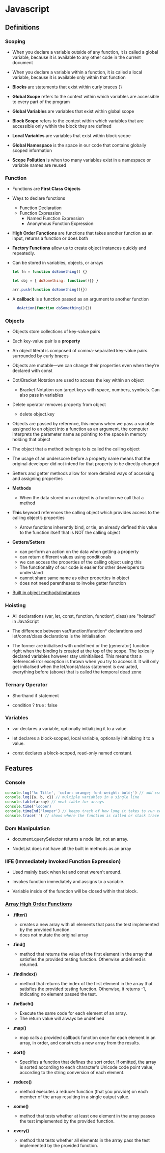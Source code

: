 # Javascript

## Definitions

### Scoping

* When you declare a variable outside of any function, it is called a global variable, because it is available to any other code in the current document

* When you declare a variable within a function, it is called a local variable, because it is available only within that function

* **Blocks** are statements that exist within curly braces {}

* **Global Scope** refers to the context within which variables are accessible to every part of the program

* **Global Variables** are variables that exist within global scope

* **Block Scope** refers to the context within which variables that are accessible only within the block they are defined

* **Local Variables** are variables that exist within block scope

* **Global Namespace** is the space in our code that contains globally scoped information

* **Scope Pollution** is when too many variables exist in a namespace or variable names are reused

### Function

* Functions are **First Class Objects**

* Ways to declare functions
  * Function Declaration
  * Function Expression
    * Named Function Expression
    * Anonymous Function Expression

* **High Order Functions** are functions that takes another function as an input, returns a function or does both

* **Factory Functions** allow us to create object instances quickly and repeatedly.

* Can be stored in variables, objects, or arrays

  ```javascript
  let fn = function doSomething() {}

  let obj = { doSomething: function(){} }

  arr.push(function doSomething(){})
  ```

* A **callback** is a function passed as an argument to another function

  ```javascript
    doAction(function doSomething(){})
  ```

### Objects

* Objects store collections of key-value pairs

* Each key-value pair is a **property**

* An object literal is composed of comma-separated key-value pairs surrounded by curly braces

* Objects are mutable—we can change their properties even when they’re declared with const

* Dot/Bracket Notation are used to access the key within an object

  * Bracket Notation can target keys with space, numbers, symbols. Can also pass in variables

* Delete operator removes property from object
  * delete object.key
  
* Objects are passed by reference, this means when we pass a variable assigned to an object into a function as an argument, the computer interprets the parameter name as pointing to the space in memory holding that object

* The object that a method belongs to is called the calling object

* The usage of an underscore before a property name means that the original developer did not intend for that property to be directly changed

* Setters and getter methods allow for more detailed ways of accessing and assigning properties

* **Methods**
  * When the data stored on an object is a function we call that a method

* **This** keyword references the calling object which provides access to the calling object’s properties
  * Arrow functions inherently bind, or tie, an already defined this value to the function itself that is NOT the calling object

* **Getters/Setters**
  * can perform an action on the data when getting a property
  * can return different values using conditionals
  * we can access the properties of the calling object using this
  * The functionality of our code is easier for other developers to understand
  * cannot share same name as other properties in object
  * does not need parentheses to invoke getter function

* [Built in object methods/instances](https://developer.mozilla.org/en-US/docs/Web/JavaScript/Reference/Global_Objects/Object#Methods)

### Hoisting

* All declarations (var, let, const, function, function*, class) are "hoisted" in JavaScript

* The difference between var/function/function* declarations and let/const/class declara­tions is the initialisation

* The former are initialised with undefined or the (generator) function right when the binding is created at the top of the scope. The lexically declared variables however stay uninitialised. This means that a ReferenceError exception is thrown when you try to access it. It will only get initialised when the let/const/class statement is evaluated, everything before (above) that is called the temporal dead zone

### Ternary Operator

* Shorthand if statement

* condition ? true : false

### Variables

* var declares a variable, optionally initializing it to a value.

* let declares a block-scoped, local variable, optionally initializing it to a value.

* const declares a block-scoped, read-only named constant.

## Features

### Console

```javascript
console.log('%c Title', 'color: orange; font-weight: bold;') // add css style in console
console.log({a, b, c}) // multiple variables in a single line
console.table(array) // neat table for arrays
console.time('looper)
console.timeEnd('looper') // keeps track of how long it takes to run code in between
console.trace('') // shows where the function is called or stack trace logs
```

### Dom Manipulation

* document.querySelector returns a node list, not an array.

* NodeList does not have all the built in methods as an array

### IIFE (Immediately Invoked Function Expression)

* Used mainly back when let and const weren't around.

* Invokes function immediately and assigns to a variable.

* Variable inside of the function will be closed within that block.

### [Array High Order Functions](https://developer.mozilla.org/en-US/docs/Web/JavaScript/Reference/Global_Objects/Array#Iteration_methods)

* **.filter()**
  * creates a new array with all elements that pass the test implemented by the provided function.
  * does not mutate the original array

* **.find()**
  * method that returns the value of the first element in the array that satisfies the provided testing function. Otherwise undefined is returned.

* **.findIndex()**
  * method that returns the index of the first element in the array that satisfies the provided testing function. Otherwise, it returns -1, indicating no element passed the test.

* **.forEach()**
  * Execute the same code for each element of an array.
  * The return value will always be undefined

* **.map()**
  * map calls a provided callback function once for each element in an array, in order, and constructs a new array from the results.

* **.sort()**
  * Specifies a function that defines the sort order. If omitted, the array is sorted according to each character's Unicode code point value, according to the string conversion of each element.

* **.reduce()**
  * method executes a reducer function (that you provide) on each member of the array resulting in a single output value.

* **.some()**
  * method that tests whether at least one element in the array passes the test implemented by the provided function. 

* **.every()**
  * method that tests whether all elements in the array pass the test implemented by the provided function.
  